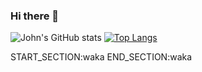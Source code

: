 ### Hi there 👋

<!--
**johnnonsoBetter/johnnonsoBetter** is a ✨ _special_ ✨ repository because its `README.md` (this file) appears on your GitHub profile.

Here are some ideas to get you started:

- 🔭 I’m currently working on ...
- 🌱 I’m currently learning ...
- 👯 I’m looking to collaborate on ...
- 🤔 I’m looking for help with ...
- 💬 Ask me about ...
- 📫 How to reach me: ...
- 😄 Pronouns: ...
- ⚡ Fun fact: ...
-->

![John's GitHub stats](https://github-readme-stats.vercel.app/api?username=johnnonsoBetter&count_private=true&show_icons=true&hide=contribs,prs)
[![Top Langs](https://github-readme-stats.vercel.app/api/top-langs/?username=johnnonsoBetter&layout=compact)](https://github.com/johnnonsoBetter/github-readme-stats)

START_SECTION:waka
END_SECTION:waka
